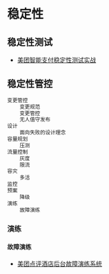 # 稳定性

## 稳定性测试
* [美团智能支付稳定性测试实战](https://tech.meituan.com/2018/12/13/smart-payment.html?spm=ata.13261165.0.0.46db4312cCk6Yo)

## 稳定性管控
```md
变更管控
    变更规范
    变更管控
    无人值守发布
设计
    面向失败的设计理念
容量规划
    压测
流量控制
    灰度
    限流
容灾
    多活
监控
预案
    降级
演练
    故障演练
```
### 演练
#### 故障演练
* [美团点评酒店后台故障演练系统](https://tech.meituan.com/2017/06/23/thrifycopy-and-faultdrill-system.html?spm=ata.13261165.0.0.46db4312cCk6Yo)


